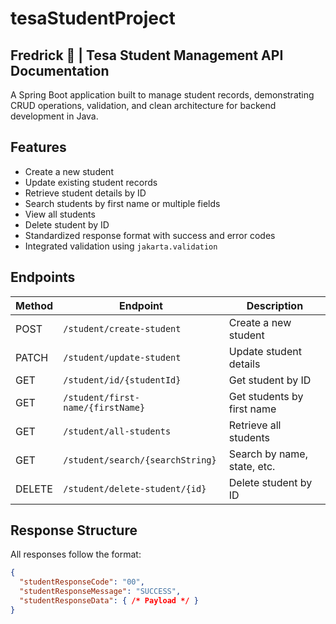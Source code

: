 # tesaStudentProject
## Fredrick 🖤 | Tesa Student Management API Documentation  

A Spring Boot application built to manage student records, demonstrating CRUD operations, validation, and clean architecture for backend development in Java.

## Features

- Create a new student
- Update existing student records
- Retrieve student details by ID
- Search students by first name or multiple fields
- View all students
- Delete student by ID
- Standardized response format with success and error codes
- Integrated validation using `jakarta.validation`

## Endpoints

| Method | Endpoint                          | Description                     |
|--------|-----------------------------------|---------------------------------|
| POST   | `/student/create-student`         | Create a new student            |
| PATCH  | `/student/update-student`         | Update student details          |
| GET    | `/student/id/{studentId}`         | Get student by ID               |
| GET    | `/student/first-name/{firstName}` | Get students by first name      |
| GET    | `/student/all-students`           | Retrieve all students           |
| GET    | `/student/search/{searchString}`  | Search by name, state, etc.     |
| DELETE | `/student/delete-student/{id}`    | Delete student by ID            |

## Response Structure

All responses follow the format:

```json
{
  "studentResponseCode": "00",
  "studentResponseMessage": "SUCCESS",
  "studentResponseData": { /* Payload */ }
}
